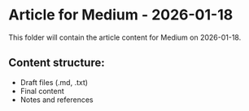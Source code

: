 # Article for Medium - 2026-01-18

This folder will contain the article content for Medium on 2026-01-18.

## Content structure:
- Draft files (.md, .txt)
- Final content
- Notes and references
